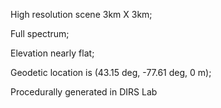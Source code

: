 High resolution scene 3km X 3km;

Full spectrum;

Elevation nearly flat;

Geodetic location is (43.15 deg, -77.61 deg, 0 m);

Procedurally generated in DIRS Lab